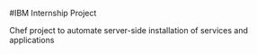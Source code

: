 #IBM Internship Project

Chef project to automate server-side installation of services and applications
